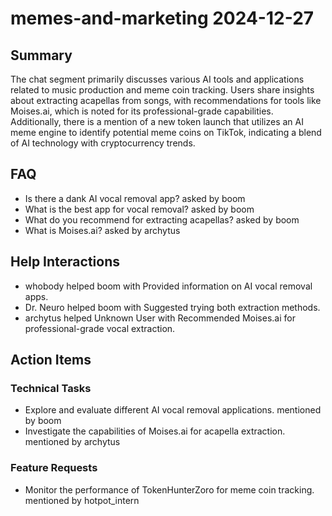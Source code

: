 # memes-and-marketing 2024-12-27

## Summary
The chat segment primarily discusses various AI tools and applications related to music production and meme coin tracking. Users share insights about extracting acapellas from songs, with recommendations for tools like Moises.ai, which is noted for its professional-grade capabilities. Additionally, there is a mention of a new token launch that utilizes an AI meme engine to identify potential meme coins on TikTok, indicating a blend of AI technology with cryptocurrency trends.

## FAQ
- Is there a dank AI vocal removal app? asked by boom
- What is the best app for vocal removal? asked by boom
- What do you recommend for extracting acapellas? asked by boom
- What is Moises.ai? asked by archytus

## Help Interactions
- whobody helped boom with Provided information on AI vocal removal apps.
- Dr. Neuro helped boom with Suggested trying both extraction methods.
- archytus helped Unknown User with Recommended Moises.ai for professional-grade vocal extraction.

## Action Items

### Technical Tasks
- Explore and evaluate different AI vocal removal applications. mentioned by boom
- Investigate the capabilities of Moises.ai for acapella extraction. mentioned by archytus

### Feature Requests
- Monitor the performance of TokenHunterZoro for meme coin tracking. mentioned by hotpot_intern